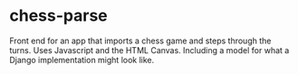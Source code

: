 # chess-parse
Front end for an app that imports a chess game and steps through the turns. Uses Javascript and the HTML Canvas. Including a model for what a Django implementation might look like.
